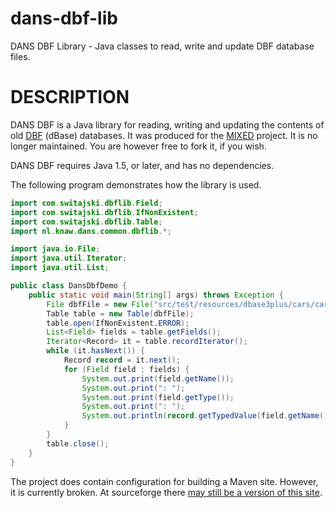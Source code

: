 dans-dbf-lib
============

DANS DBF Library - Java classes to read, write and update DBF database files.

DESCRIPTION
===========

DANS DBF is a Java library for reading, writing and updating
the contents of old [DBF] \(dBase) databases.
It was produced for the [MIXED] project.
It is no longer maintained. You are however free to fork it, if you wish. 

DANS DBF requires Java 1.5, or later, and has no dependencies.

The following program demonstrates how the library is used.

```java
import com.switajski.dbflib.Field;
import com.switajski.dbflib.IfNonExistent;
import com.switajski.dbflib.Table;
import nl.knaw.dans.common.dbflib.*;

import java.io.File;
import java.util.Iterator;
import java.util.List;

public class DansDbfDemo {
    public static void main(String[] args) throws Exception {
        File dbfFile = new File("src/test/resources/dbase3plus/cars/cars.dbf");
        Table table = new Table(dbfFile);
        table.open(IfNonExistent.ERROR);
        List<Field> fields = table.getFields();
        Iterator<Record> it = table.recordIterator();
        while (it.hasNext()) {
            Record record = it.next();
            for (Field field : fields) {
                System.out.print(field.getName());
                System.out.print(": ");
                System.out.print(field.getType());
                System.out.print(": ");
                System.out.println(record.getTypedValue(field.getName()));
            }
        }
        table.close();
    }
}
```

The project does contain configuration for building a Maven site. However, it is currently broken. At sourceforge
there [may still be a version of this site](http://dans-dbf-lib.sourceforge.net/).


[DBF]: https://en.wikipedia.org/wiki/DBase
[MIXED]: http://www.dans.knaw.nl/en/projects/mixed
